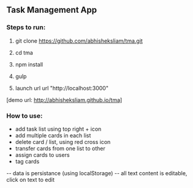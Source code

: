 ## Task Management App

### Steps to run:

1. git clone https://github.com/abhisheksliam/tma.git

2. cd tma

3. npm install

4. gulp

5. launch url url "http://localhost:3000"

[demo url: http://abhisheksliam.github.io/tma]


### How to use:

- add task list using top right + icon
- add multiple cards in each list
- delete card / list, using red cross icon
- transfer cards from one list to other
- assign cards to users
- tag cards

-- data is persistance (using localStorage)
-- all text content is editable, click on text to edit
